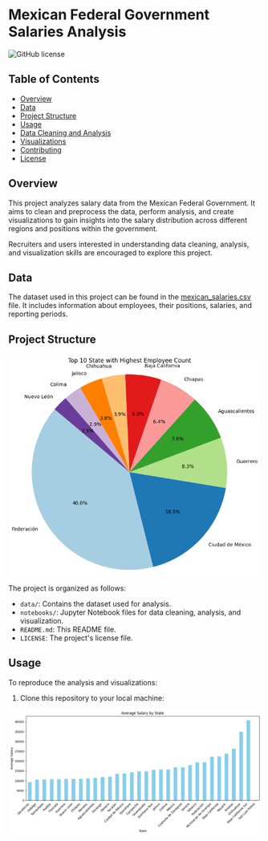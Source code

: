 # Mexican Federal Government Salaries Analysis

![GitHub license](https://img.shields.io/badge/license-MIT-blue.svg)

## Table of Contents
- [Overview](#overview)
- [Data](#data)
- [Project Structure](#project-structure)
- [Usage](#usage)
- [Data Cleaning and Analysis](#data-cleaning-and-analysis)
- [Visualizations](#visualizations)
- [Contributing](#contributing)
- [License](#license)

## Overview

This project analyzes salary data from the Mexican Federal Government. It aims to clean and preprocess the data, perform analysis, and create visualizations to gain insights into the salary distribution across different regions and positions within the government.

Recruiters and users interested in understanding data cleaning, analysis, and visualization skills are encouraged to explore this project.

## Data

The dataset used in this project can be found in the [mexican_salaries.csv](salaries.csv) file. It includes information about employees, their positions, salaries, and reporting periods.

## Project Structure
![Example Image](piachartpng.png)
The project is organized as follows:

- `data/`: Contains the dataset used for analysis.
- `notebooks/`: Jupyter Notebook files for data cleaning, analysis, and visualization.
- `README.md`: This README file.
- `LICENSE`: The project's license file.

## Usage

To reproduce the analysis and visualizations:

1. Clone this repository to your local machine:

![Example Image](output.png)
